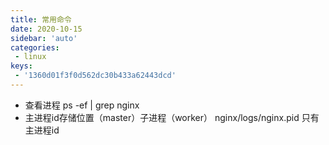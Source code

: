 ```yaml
---
title: 常用命令
date: 2020-10-15
sidebar: 'auto'
categories:
 - linux
keys:
 - '1360d01f3f0d562dc30b433a62443dcd'
---
```

- 查看进程
ps -ef | grep nginx
- 主进程id存储位置（master）子进程（worker）
nginx/logs/nginx.pid  只有主进程id
